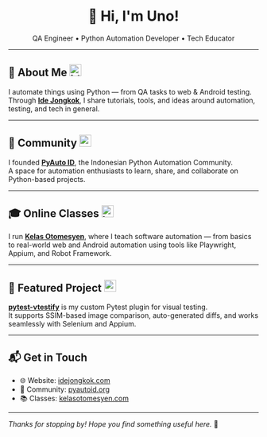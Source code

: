 <h1 align="center">👋 Hi, I'm Uno!</h1>
<p align="center">QA Engineer • Python Automation Developer • Tech Educator</p>

---

## 🧠 About Me <img src="https://bucket.idejongkok.my.id/githubicon/idejongkok%20(1).png" alt="idejongkok" width="24" />

I automate things using Python — from QA tasks to web & Android testing.  
Through [**Ide Jongkok**](https://idejongkok.com), I share tutorials, tools, and ideas around automation, testing, and tech in general.

---

## 🤝 Community <img src="https://bucket.idejongkok.my.id/githubicon/pyautoid%20(1).png" alt="pyautoid" width="24" />

I founded [**PyAuto ID**](https://pyautoid.org), the Indonesian Python Automation Community.  
A space for automation enthusiasts to learn, share, and collaborate on Python-based projects.

---

## 🎓 Online Classes <img src="https://bucket.idejongkok.my.id/githubicon/logokelas.png" alt="kelas otomesyen" width="24" />

I run [**Kelas Otomesyen**](https://kelasotomesyen.com), where I teach software automation — from basics to real-world web and Android automation using tools like Playwright, Appium, and Robot Framework.

---

## 🚀 Featured Project <img src="https://bucket.idejongkok.my.id/githubicon/vtestify%20(1).png" alt="pytest-vtestify" width="24" />

[**pytest-vtestify**](https://pytest-vtestify.pages.dev) is my custom Pytest plugin for visual testing.  
It supports SSIM-based image comparison, auto-generated diffs, and works seamlessly with Selenium and Appium.

---

## 📬 Get in Touch

- 🌐 Website: [idejongkok.com](https://idejongkok.com)  
- 🤖 Community: [pyautoid.org](https://pyautoid.org)  
- 📚 Classes: [kelasotomesyen.com](https://kelasotomesyen.com)

---

_Thanks for stopping by! Hope you find something useful here._ 🚀
